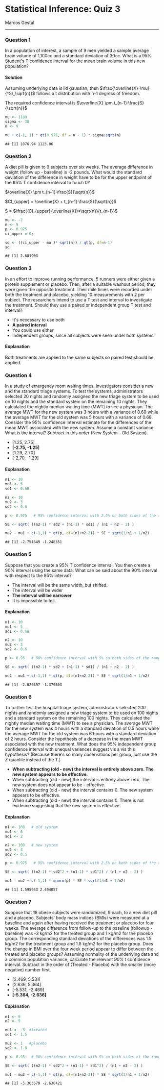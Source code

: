 # Statistical Inference: Quiz 3
Marcos Gestal  


---

### Question 1

In a population of interest, a sample of 9 men yielded a sample average brain volume of 1,100cc and a standard deviation of 30cc. What is a 95% Student's T confidence interval for the mean brain volume in this new population?


#### Solution

Assuming underlying data is iid gaussian, then $\frac{\overline{X}-\mu}{^S/_\sqrt{n}}$ follows a t distribution with n-1 degress of freedom.

The required confidence interval is $\overline{X} \pm t_{n-1}·\frac{S}{\sqrt{n}}$



```r
mu <- 1100
sigma <- 30
n <- 9

mu + c(-1, 1) * qt(0.975, df = n - 1) * sigma/sqrt(n)
```

```
## [1] 1076.94 1123.06
```


### Question 2

A diet pill is given to 9 subjects over six weeks. The average difference in weight (follow up - baseline) is -2 pounds. What would the standard deviation of the difference in weight have to be for the upper endpoint of the 95% T confidence interval to touch 0?


$\overline{X} \pm t_{n-1}·\frac{S}{\sqrt{n}}$

$CI_{upper} = \overline{X} + t_{n-1}·\frac{S}{\sqrt{n}}$

S = $\frac{(CI_{upper}-\overline{X})*\sqrt{n}}{t_{n-1}}$ 


```r
mu <- -2
n <- 9
p <- 0.975
ci_upper = 0; 

sd <- ((ci_upper - mu )* sqrt(n)) / qt(p, df=n-1)
sd
```

```
## [1] 2.601903
```

### Question 3

In an effort to improve running performance, 5 runners were either given a protein supplement or placebo. Then, after a suitable washout period, they were given the opposite treatment. Their mile times were recorded under both the treatment and placebo, yielding 10 measurements with 2 per subject. The researchers intend to use a T test and interval to investigate the treatment. Should they use a paired or independent group T test and interval?

- It's necessary to use both  		
- **A paired interval**
- You could use either			
- Independent groups, since all subjects were seen under both systems


#### Explanation

Both treatments are applied to the same subjects so paired test should be applied.

### Question 4

In a study of emergency room waiting times, investigators consider a new and the standard triage systems. To test the systems, administrators selected 20 nights and randomly assigned the new triage system to be used on 10 nights and the standard system on the remaining 10 nights. They calculated the nightly median waiting time (MWT) to see a physician. The average MWT for the new system was 3 hours with a variance of 0.60 while the average MWT for the old system was 5 hours with a variance of 0.68. Consider the 95% confidence interval estimate for the differences of the mean MWT associated with the new system. Assume a constant variance. What is the interval? Subtract in this order (New System - Old System).

- [1.25, 2.75]  		
- **[-2.75, -1.25]**	
- [1.29, 2.70]			
- [-2,70, -1.29]


#### Explanation


```r
n1 <- 10 
mu1 <- 5 
sd1 <- 0.68 

n2 <- 10 
mu2 <- 3
sd2 <- 0.6 

p <- 0.975   # 95% confidence interval with 2.5% on both sides of the range

SE <- sqrt( ((n2-1) * sd2 + (n1-1) * sd1) / (n1 + n2 - 2) )

mu2 - mu1 + c(-1,1) * qt(p, df=(n1+n2-2)) * SE * sqrt(1/n1 + 1/n2) 
```

```
## [1] -2.751649 -1.248351
```

### Question 5

Suppose that you create a 95% T confidence interval. You then create a 90% interval using the same data. What can be said about the 90% interval with respect to the 95% interval?

- The interval will be the same width, but shifted.			
- The interval will be wider			
- **The interval will be narrower**
- It is impossible to tell.


#### Explanation


```r
n1 <- 10 
mu1 <- 5 
sd1 <- 0.68 

n2 <- 10 
mu2 <- 3
sd2 <- 0.6 

p <- 0.95   # 90% confidence interval with 5% on both sides of the range

SE <- sqrt( ((n2-1) * sd2 + (n1-1) * sd1) / (n1 + n2 - 2) )

mu2 - mu1 + c(-1,1) * qt(p, df=(n1+n2-2)) * SE * sqrt(1/n1 + 1/n2) 
```

```
## [1] -2.620397 -1.379603
```

### Question 6

To further test the hospital triage system, administrators selected 200 nights and randomly assigned a new triage system to be used on 100 nights and a standard system on the remaining 100 nights. They calculated the nightly median waiting time (MWT) to see a physician. The average MWT for the new system was 4 hours with a standard deviation of 0.5 hours while the average MWT for the old system was 6 hours with a standard deviation of 2 hours. Consider the hypothesis of a decrease in the mean MWT associated with the new treatment. What does the 95% independent group confidence interval with unequal variances suggest vis a vis this hypothesis? (Because there's so many observations per group, just use the Z quantile instead of the T.)

- **When subtracting (old - new) the interval is entirely above zero. The new system appears to be effective.**	
- When subtracting (old - new) the interval is entirely above zero. The new system does not appear to be - effective.			
- When subtracting (old - new) the interval contains 0. The new system appears to be effective.			
- When subtracting (old - new) the interval contains 0. There is not evidence suggesting that the new system is effective.	


#### Explanation


```r
n1 <- 100   # old system
mu1 <- 6
sd1 <- 2 

n2 <- 100   # new system
mu2 <- 4
sd2 <- 0.5 

p <- 0.975   # 95% confidence interval with 2.5% on both sides of the range

SE <- sqrt( ((n2-1) * sd2^2 + (n1-1) * sd1^2) / (n1 + n2 - 2) )

mu1 - mu2 + c(-1,1) * qnorm(p) * SE * sqrt(1/n1 + 1/n2)
```

```
## [1] 1.595943 2.404057
```

### Question 7

Suppose that 18 obese subjects were randomized, 9 each, to a new diet pill and a placebo. Subjects' body mass indices (BMIs) were measured at a baseline and again after having received the treatment or placebo for four weeks. The average difference from follow-up to the baseline (followup - baseline) was -3 kg/m2 for the treated group and 1 kg/m2 for the placebo group. The corresponding standard deviations of the differences was 1.5 kg/m2 for the treatment group and 1.8 kg/m2 for the placebo group. Does the change in BMI over the four week period appear to differ between the treated and placebo groups? Assuming normality of the underlying data and a common population variance, calculate the relevant *90%* t confidence interval. Subtract in the order of (Treated - Placebo) with the smaller (more negative) number first.

- [2.469, 5.531]  		
- [2.636, 5.364]			
- [-5.531, -2.469]			
- **[-5.364, -2.636]**


#### Explanation


```r
n1 <- 9
n2 <- 9

mu1 <- -3  #treated
sd1 <- 1.5 

mu2 <- 1   #placebo
sd2 <- 1.8  

p <- 0.95   # 90% confidence interval with 5% on both sides of the range

SE <- sqrt( ((n2-1) * sd2^2 + (n1-1) * sd1^2) / (n1 + n2 - 2) )

mu1 - mu2 + c(-1,1) * qt(p, df=(n1+n2-2)) * SE * sqrt(1/n1 + 1/n2)
```

```
## [1] -5.363579 -2.636421
```
